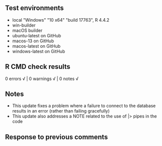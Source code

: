 ## Test environments
* local  "Windows" "10 x64" "build 17763",  R 4.4.2
* win-builder
* macOS builder
* ubuntu-latest on GitHub
* macos-13 on GitHub
* macos-latest on GitHub
* windows-latest on GitHub

## R CMD check results
0 errors √ | 0 warnings √ | 0 notes √

## Notes
* This update fixes a problem where a failure to connect to the database results in an error (rather than failing gracefully)
* This update also addresses a NOTE related to the use of |> pipes in the code

## Response to previous comments
